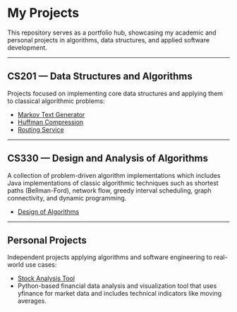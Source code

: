 # My Projects  

This repository serves as a portfolio hub, showcasing my academic and personal projects in algorithms, data structures, and applied software development. 

---

## CS201 — Data Structures and Algorithms  
Projects focused on implementing core data structures and applying them to classical algorithmic problems:
- [Markov Text Generator](https://github.com/ashleywhipple/Markov)  
- [Huffman Compression](https://github.com/ashleywhipple/Huffman)  
- [Routing Service](https://github.com/ashleywhipple/Routing-Service)  

---

## CS330 — Design and Analysis of Algorithms  
A collection of problem-driven algorithm implementations which includes Java implementations of classic algorithmic techniques such as shortest paths (Bellman-Ford), network flow, greedy interval scheduling, graph connectivity, and dynamic programming.
- [Design of Algorithms](https://github.com/ashleywhipple/Design-of-Algorithms)  

---

## Personal Projects  
Independent projects applying algorithms and software engineering to real-world use cases:
- [Stock Analysis Tool](https://github.com/ashleywhipple/StockAnalysis)
- Python-based financial data analysis and visualization tool that uses yfinance for market data and includes technical indicators like moving averages.
